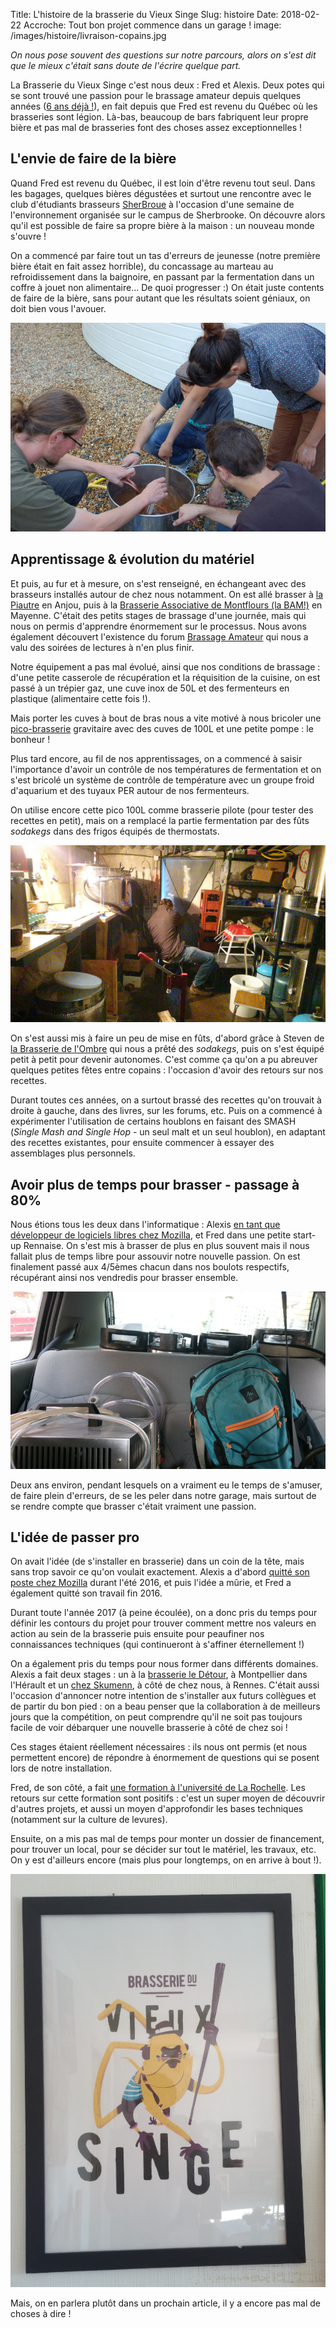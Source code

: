 Title: L'histoire de la brasserie du Vieux Singe
Slug: histoire
Date: 2018-02-22
Accroche: Tout bon projet commence dans un garage !
image: /images/histoire/livraison-copains.jpg

*On nous pose souvent des questions sur notre parcours, alors on s'est dit que le mieux c'était sans doute de l'écrire quelque part.*

La Brasserie du Vieux Singe c'est nous deux : Fred et Alexis. Deux potes qui se sont trouvé une passion pour le brassage amateur depuis quelques années ([6 ans déjà !](https://blog.notmyidea.org/biere-maison-fr.html)), en fait depuis que Fred est revenu du Québec où les brasseries sont légion. Là-bas, beaucoup de bars fabriquent leur propre bière et pas mal de brasseries font des choses assez exceptionnelles !

## L'envie de faire de la bière

Quand Fred est revenu du Québec, il est loin d'être revenu tout seul. Dans les bagages, quelques bières dégustées et surtout une rencontre avec le club d'étudiants brasseurs [SherBroue](http://sherbroue.ca) à l'occasion d'une semaine de l'environnement organisée sur le campus de Sherbrooke. On découvre alors qu'il est possible de faire sa propre bière à la maison : un nouveau monde s'ouvre !

On a commencé par faire tout un tas d'erreurs de jeunesse (notre première bière était en fait assez horrible), du concassage au marteau au refroidissement dans la baignoire, en passant par la fermentation dans un coffre à jouet non alimentaire… De quoi progresser :) On était juste contents de faire de la bière, sans pour autant que les résultats soient géniaux, on doit bien vous l'avouer.

![Un de nos premiers brassins, en 2011](/images/histoire/refroidissement.jpg)

## Apprentissage & évolution du matériel

Et puis, au fur et à mesure, on s'est renseigné, en échangeant avec des brasseurs installés autour de chez nous notamment. On est allé brasser à [la Piautre](https://www.lapiautre.fr) en Anjou, puis à la [Brasserie Associative de Montflours (la BAM!)](http://www.brasserie-montflours.fr/) en Mayenne. C'était des petits stages de brassage d'une journée, mais qui nous on permis d'apprendre énormement sur le processus. Nous avons également découvert l'existence du forum [Brassage Amateur](https://www.brassageamateur.com/) qui nous a valu des soirées de lectures à n'en plus finir.

Notre équipement a pas mal évolué, ainsi que nos conditions de brassage : d'une petite casserole de récupération et la réquisition de la cuisine, on est passé à un trépier gaz, une cuve inox de 50L et des fermenteurs en plastique (alimentaire cette fois !).

Mais porter les cuves à bout de bras nous a vite motivé à nous bricoler une [pico-brasserie]({filename}/installation/pico.md) gravitaire avec des cuves de 100L et une petite pompe : le bonheur !

Plus tard encore, au fil de nos apprentissages, on a commencé à saisir l'importance d'avoir un contrôle de nos températures de fermentation et on s'est bricolé un système de contrôle de température avec un groupe froid d'aquarium et des tuyaux PER autour de nos fermenteurs.

On utilise encore cette pico 100L comme brasserie pilote (pour tester des recettes en petit), mais on a remplacé la partie fermentation par des fûts *sodakegs* dans des frigos équipés de thermostats.

![Fred en train d'embouteiller en 2016](/images/histoire/local-nid-de-poules.jpg)

On s'est aussi mis à faire un peu de mise en fûts, d'abord grâce à Steven de [la Brasserie de l'Ombre](http://www.brasseriedelombre.com/) qui nous a prêté des *sodakegs*, puis on s'est équipé petit à petit pour devenir autonomes. C'est comme ça qu'on a pu abreuver quelques petites fêtes entre copains : l'occasion d'avoir des retours sur nos recettes.

Durant toutes ces années, on a surtout brassé des recettes qu'on trouvait à droite à gauche, dans des livres, sur les forums, etc. Puis on a commencé à expérimenter l'utilisation de certains houblons en faisant des SMASH (*Single Mash and Single Hop* - un seul malt et un seul houblon), en adaptant des recettes existantes, pour ensuite commencer à essayer des assemblages plus personnels.

## Avoir plus de temps pour brasser - passage à 80%

Nous étions tous les deux dans l'informatique : Alexis [en tant que développeur de logiciels libres chez Mozilla](https://blog.notmyidea.org/pourquoi-mozilla-fr.html), et Fred dans une petite start-up Rennaise. On s'est mis à brasser de plus en plus souvent mais il nous fallait plus de temps libre pour assouvir notre nouvelle passion. On est finalement passé aux 4/5èmes chacun dans nos boulots respectifs, récupérant ainsi nos vendredis pour brasser ensemble.

![Et on amène quelques fûts chez les copains !](/images/histoire/livraison-copains-petit.jpg)

Deux ans environ, pendant lesquels on a vraiment eu le temps de s'amuser, de faire plein d'erreurs, de se les peler dans notre garage, mais surtout de se rendre compte que brasser c'était vraiment une passion.

## L'idée de passer pro

On avait l'idée (de s'installer en brasserie) dans un coin de la tête, mais sans trop savoir ce qu'on voulait exactement. Alexis a d'abord [quitté son poste chez Mozilla](https://blog.notmyidea.org/lhorizon.html) durant l'été 2016, et puis l'idée a mûrie, et Fred a également quitté son travail fin 2016.

Durant toute l'année 2017 (à peine écoulée), on a donc pris du temps pour définir les contours du projet pour trouver comment mettre nos valeurs en action au sein de la brasserie puis ensuite pour peaufiner nos connaissances techniques (qui continueront à s'affiner éternellement !)

On a également pris du temps pour nous former dans différents domaines. Alexis a fait deux stages : un à la [brasserie le Détour]({filename}/rencontres/le-detour.md), à Montpellier dans l'Hérault et un [chez Skumenn]({filename}/rencontres/skumenn.md), à côté de chez nous, à Rennes. C'était aussi l'occasion d'annoncer notre intention de s'installer aux futurs collègues et de partir du bon pied : on a beau penser que la collaboration à de meilleurs jours que la compétition, on peut comprendre qu'il ne soit pas toujours facile de voir débarquer une nouvelle brasserie à côté de chez soi !

Ces stages étaient réellement nécessaires : ils nous ont permis (et nous permettent encore) de répondre à énormement de questions qui se posent lors de notre installation.

Fred, de son côté, a fait [une formation à l'université de La Rochelle]({filename}/rencontres/du-larochelle.md). Les retours sur cette formation sont positifs : c'est un super moyen de découvrir d'autres projets, et aussi un moyen d'approfondir les bases techniques (notamment sur la culture de levures).

Ensuite, on a mis pas mal de temps pour monter un dossier de financement, pour trouver un local, pour se décider sur tout le matériel, les travaux, etc. On y est d'ailleurs encore (mais plus pour longtemps, on en arrive à bout !).

![Quand on a placardé notre poster dans le local !](/images/histoire/poster.jpg)

Mais, on en parlera plutôt dans un prochain article, il y a encore pas mal de choses à dire !
